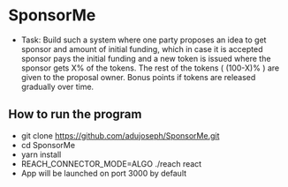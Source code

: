 # SponsorMe
* Task: Build such a system where one party proposes an idea to get sponsor and amount of initial funding, which in case it is accepted sponsor pays the initial funding and a new token is issued where the sponsor gets X% of the tokens. The rest of the tokens ( (100-X)% ) are given to the proposal owner. Bonus points if tokens are released gradually over time.

## How to run the program
* git clone https://github.com/adujoseph/SponsorMe.git
* cd SponsorMe
* yarn install
* REACH_CONNECTOR_MODE=ALGO ./reach react
* App will be launched on port 3000 by default